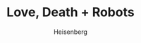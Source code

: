 ---
layout: post
author: Heisenberg
category: Séries
post_date: 2022-05-25
post_modified: 2022-05-25
title: 'Love, Death + Robots'
description: 'Criaturas aterrorizantes, surpresas bizarras e humor ácido. Tudo isso e muito mais nesta série de animação de Tim Miller e David Fincher.'
poster_path: /asDqvkE66EegtKJJXIRhBJPxscr.jpg
tmdb_id: 86831
imdb_id: tt9561862
runtime: 15
release_date: 2019
genres:
  - Comédia
  - Drama
  - Ficção científica
casts:
  - Fred Tatasciore
  - Scott Whyte
  - Nolan North
  - Noshir Dalal
  - Josh Brener
  - Steven Pacey
crews:
  - Tim Miller
trailer: wUFwunMKa4E
certification: 18
adult: false
vote_average: 8.2
vote_count: 1711
qualitys:
  - 1080p
  - 720p
audios:
  - Dual Áudio
  - Português
  - Inglês
extensions:
  - mkv
  - mp4
---